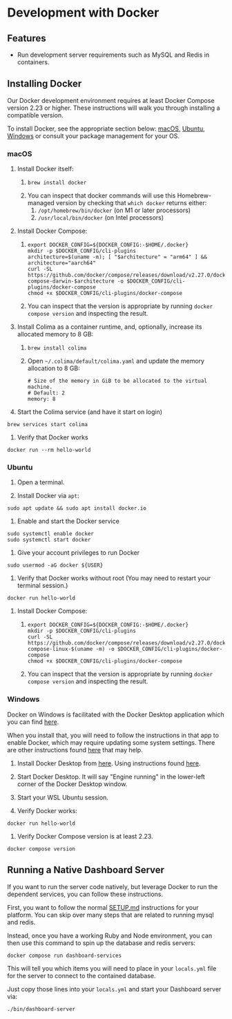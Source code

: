 # Development with Docker

## Features

* Run development server requirements such as MySQL and Redis in containers.

## Installing Docker

Our Docker development environment requires at least Docker Compose version 2.23 or higher.
These instructions will walk you through installing a compatible version.

To install Docker, see the appropriate section below:
[macOS](#macos), [Ubuntu](#ubuntu), [Windows](#windows)
or consult your package management for your OS.

### macOS

1. Install Docker itself:
    1. ```shell
       brew install docker
       ```
    1. You can inspect that docker commands will use this Homebrew-managed version by checking that `which docker` returns either:
        1. `/opt/homebrew/bin/docker` (on M1 or later processors)
        1. `/usr/local/bin/docker` (on Intel processors)

1. Install Docker Compose:
    1. ```shell
       export DOCKER_CONFIG=${DOCKER_CONFIG:-$HOME/.docker}
       mkdir -p $DOCKER_CONFIG/cli-plugins
       architecture=$(uname -m); [ "$architecture" = "arm64" ] && architecture="aarch64"
       curl -SL https://github.com/docker/compose/releases/download/v2.27.0/docker-compose-darwin-$architecture -o $DOCKER_CONFIG/cli-plugins/docker-compose
       chmod +x $DOCKER_CONFIG/cli-plugins/docker-compose
       ```
    1. You can inspect that the version is appropriate by running `docker compose version` and inspecting the result.

1. Install Colima as a container runtime, and, optionally, increase its allocated memory to 8 GB:
    1. ```shell
       brew install colima
       ```
    1. Open `~/.colima/default/colima.yaml` and update the memory allocation to 8 GB:
       ```
       # Size of the memory in GiB to be allocated to the virtual machine.
       # Default: 2
       memory: 8
       ```

1. Start the Colima service (and have it start on login)
```shell
brew services start colima
```

1. Verify that Docker works
```shell
docker run --rm hello-world
```

### Ubuntu

1. Open a terminal.

1. Install Docker via `apt`:

```shell
sudo apt update && sudo apt install docker.io
```

1. Enable and start the Docker service
```shell
sudo systemctl enable docker
sudo systemctl start docker
```

1. Give your account privileges to run Docker
```shell
sudo usermod -aG docker ${USER}
```

1. Verify that Docker works without root (You may need to restart your terminal session.)
```shell
docker run hello-world
```

1. Install Docker Compose:
    1. ```shell
       export DOCKER_CONFIG=${DOCKER_CONFIG:-$HOME/.docker}
       mkdir -p $DOCKER_CONFIG/cli-plugins
       curl -SL https://github.com/docker/compose/releases/download/v2.27.0/docker-compose-linux-$(uname -m) -o $DOCKER_CONFIG/cli-plugins/docker-compose
       chmod +x $DOCKER_CONFIG/cli-plugins/docker-compose
       ```
    1. You can inspect that the version is appropriate by running `docker compose version` and inspecting the result.

### Windows

Docker on Windows is facilitated with the Docker Desktop application which you can find [here](https://www.docker.com/products/docker-desktop/).

When you install that, you will need to follow the instructions in that app to enable Docker, which may require updating some system settings. There are other instructions found [here](https://docs.docker.com/desktop/install/windows-install/) that may help.

1. Install Docker Desktop from [here](https://www.docker.com/products/docker-desktop/). Using instructions found [here](https://docs.docker.com/desktop/install/windows-install/).

1. Start Docker Desktop. It will say "Engine running" in the lower-left corner of the Docker Desktop window.

1. Start your WSL Ubuntu session.

1. Verify Docker works:
```shell
docker run hello-world
```

1. Verify Docker Compose version is at least 2.23.
```shell
docker compose version
```

## Running a Native Dashboard Server

If you want to run the server code natively, but leverage Docker to run the dependent services, you can follow these instructions.

First, you want to follow the normal [SETUP.md](SETUP.md) instructions for your platform.
You can skip over many steps that are related to running mysql and redis.

Instead, once you have a working Ruby and Node environment, you can then use this command to spin up the database and redis servers:

```shell
docker compose run dashboard-services
```

This will tell you which items you will need to place in your `locals.yml` file for the server to connect to the contained database.

Just copy those lines into your `locals.yml` and start your Dashboard server via:

```shell
./bin/dashboard-server
```
